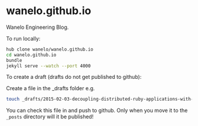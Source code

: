 wanelo.github.io
================

Wanelo Engineering Blog.

To run locally:

```bash
hub clone wanelo/wanelo.github.io
cd wanelo.github.io
bundle
jekyll serve --watch --port 4000
```

To create a draft (drafts do not get published to github):

Create a file in the _drafts folder e.g.

```bash
touch _drafts/2015-02-03-decoupling-distributed-ruby-applications-with-rabbitmq.md
```

You can check this file in and push to github. Only when you move it to the `_posts` directory will it be published!
